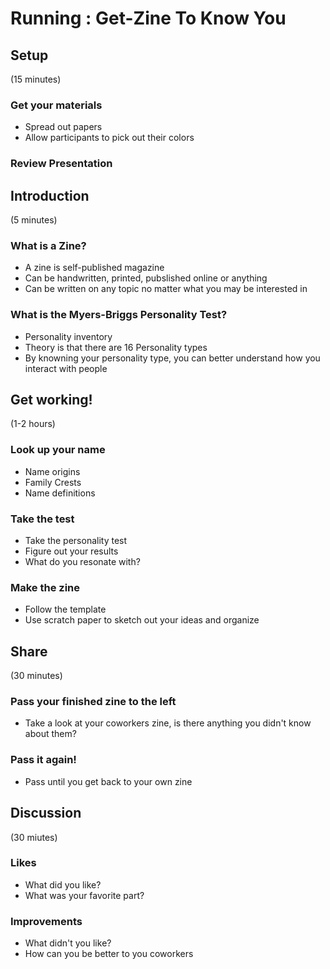 # Running : Get-Zine To Know You

## Setup
(15 minutes)
### Get your materials
- Spread out papers
- Allow participants to pick out their colors
### Review Presentation

## Introduction
(5 minutes)
### What is a Zine?
- A zine is self-published magazine
- Can be handwritten, printed, pubslished online or anything
- Can be written on any topic no matter what you may be interested in
### What is the Myers-Briggs Personality Test?
- Personality inventory 
- Theory is that there are 16 Personality types
- By knowning your personality type, you can better understand how you interact with people 

## Get working!
(1-2 hours)
### Look up your name
- Name origins
- Family Crests
- Name definitions
### Take the test
- Take the personality test
- Figure out your results
- What do you resonate with?
### Make the zine
- Follow the template
- Use scratch paper to sketch out your ideas and organize

## Share
(30 minutes)
### Pass your finished zine to the left
- Take a look at your coworkers zine, is there anything you didn't know about them?
### Pass it again!
- Pass until you get back to your own zine

## Discussion
(30 miutes)
### Likes
- What did you like?
- What was your favorite part?
### Improvements
- What didn't you like?
- How can you be better to you coworkers
